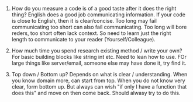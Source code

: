 1. How do you measure a code is of a good taste after it does the right thing?
    English does a good job communicating information.
    If your code is close to English, then it is clear/concise.
    Too long may fail communicating too short can also fail communicating.
    Too long will bore reders, too short often lack context. 
    So need to learn just the right length to communicate to your reader (Yourself/Colleague). 

2. How much time you spend research existing method / write your own?
    For basic building blocks like string int etc. Need to lean how to use. 
    FOr large things like server/email, someone else may have done it, try find it. 

3. Top down / Bottom up?
    Depends on what is clear / understanding.
    When you know domain more, can start from top. 
    When you do not know very clear, form bottom up. 
    But always can wish "if only I have a function that does this" and move on then come back. Should alwasy try to do this. 
